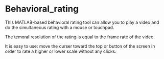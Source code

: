 # Behavioral_rating
This MATLAB-based behavioral rating tool can allow you to play a video 
    and do the simultaneous rating with a mouse or touchpad.

The temoral resolution of the rating is equal to the frame rate of the video.

It is easy to use: move the curser toward the top or button of the screen
    in order to rate a higher or lower scale without any clicks.
